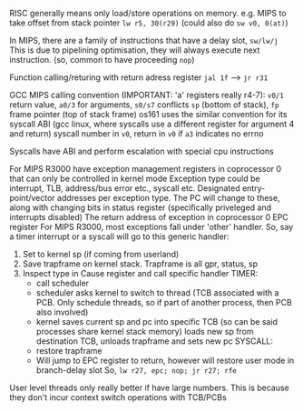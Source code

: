 <!-- SPDX-License-Identifier: zlib-acknowledgement -->
RISC generally means only load/store operations on memory.
e.g. MIPS to take offset from stack pointer `lw r5, 30(r29)` (could also do `sw v0, 0(at)`)

In MIPS, there are a family of instructions that have a delay slot, `sw/lw/j`
This is due to pipelining optimisation, they will always execute next instruction.
(so, common to have proceeding `nop`)

Function calling/returing with return adress register `jal 1f` --> `jr r31`

GCC MIPS calling convention (IMPORTANT: 'a' registers really r4-7):
`v0/1` return value, `a0/3` for arguments, `s0/s7` conflicts
`sp` (bottom of stack), `fp` frame pointer (top of stack frame)
os161 uses the similar convention for its syscall ABI
(gcc linux, where syscalls use a different register for argument 4 and return)
syscall number in `v0`, return in `v0` if `a3` indicates no errno

Syscalls have ABI and perform escalation with special cpu instructions

For MIPS R3000 have exception management registers in coprocessor 0 that can only be controlled in kernel mode 
Exception type could be interrupt, TLB, address/bus error etc., syscall etc.
Designated entry-point/vector addresses per exception type.
The PC will change to these, along with changing bits in status register (specifically priveleged and interrupts disabled)
The return address of exception in coprocessor 0 EPC register
For MIPS R3000, most exceptions fall under 'other' handler.
So, say a timer interrupt or a syscall will go to this generic handler:
  1. Set to kernel sp (if coming from userland)
  2. Save trapframe on kernel stack.
     Trapframe is all gpr, status, sp 
  3. Inspect type in Cause register and call specific handler
     TIMER: 
     - call scheduler
     - scheduler asks kernel to switch to thread
       (TCB associated with a PCB. Only schedule threads, so if part of another process, then PCB also involved)
     - kernel saves current sp and pc into specific TCB (so can be said processes share kernel stack memory)
       loads new sp from destination TCB, unloads trapframe and sets new pc
     SYSCALL:
     - restore trapframe
     - Will jump to EPC register to return, however will restore user mode in branch-delay slot
       So, `lw r27, epc; nop; jr r27; rfe`

User level threads only really better if have large numbers.
This is because they don't incur context switch operations with TCB/PCBs
